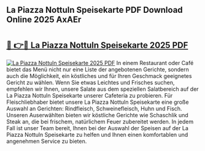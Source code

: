 ## La Piazza Nottuln Speisekarte PDF Download Online 2025 AxAEr

# <h2><a href="http://gcb56m0.nevu.top/?p=La+Piazza+Nottuln+Speisekarte">🔗 👉🔴 La Piazza Nottuln Speisekarte 2025 PDF</a></h2>

[![La Piazza Nottuln Speisekarte 2025 PDF](https://i.imgur.com/dBaPXMq.png)](http://gcb56m0.nevu.top/?p=La+Piazza+Nottuln+Speisekarte)
In einem Restaurant oder Café bietet das Menü nicht nur eine Liste der angebotenen Gerichte, sondern auch die Möglichkeit, ein köstliches und für Ihren Geschmack geeignetes Gericht zu wählen. Wenn Sie etwas Leichtes und Frisches suchen, empfehlen wir Ihnen, unsere Salate aus dem speziellen Salatbereich auf der La Piazza Nottuln Speisekarte unserer Cafeteria zu probieren. Für Fleischliebhaber bietet unsere La Piazza Nottuln Speisekarte eine große Auswahl an Gerichten: Rindfleisch, Schweinefleisch, Huhn und Fisch. Unseren Auserwählten bieten wir köstliche Gerichte wie Schaschlik und Steak an, die bei frischem, natürlichem Feuer zubereitet werden. In jedem Fall ist unser Team bereit, Ihnen bei der Auswahl der Speisen auf der La Piazza Nottuln Speisekarte zu helfen und Ihnen einen komfortablen und angenehmen Service zu bieten.
